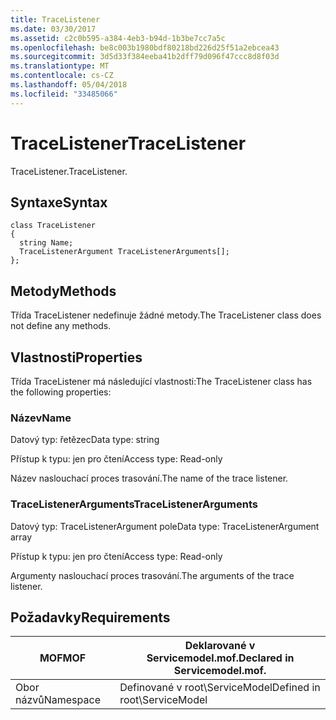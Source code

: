 ```yaml
---
title: TraceListener
ms.date: 03/30/2017
ms.assetid: c2c0b595-a384-4eb3-b94d-1b3be7cc7a5c
ms.openlocfilehash: be8c003b1980bdf80218bd226d25f51a2ebcea43
ms.sourcegitcommit: 3d5d33f384eeba41b2dff79d096f47ccc8d8f03d
ms.translationtype: MT
ms.contentlocale: cs-CZ
ms.lasthandoff: 05/04/2018
ms.locfileid: "33485066"
---
```

# <a name="tracelistener"></a><span data-ttu-id="e5d10-102">TraceListener</span><span class="sxs-lookup"><span data-stu-id="e5d10-102">TraceListener</span></span>
<span data-ttu-id="e5d10-103">TraceListener.</span><span class="sxs-lookup"><span data-stu-id="e5d10-103">TraceListener.</span></span>  
  
## <a name="syntax"></a><span data-ttu-id="e5d10-104">Syntaxe</span><span class="sxs-lookup"><span data-stu-id="e5d10-104">Syntax</span></span>  
  
```  
class TraceListener  
{  
  string Name;  
  TraceListenerArgument TraceListenerArguments[];  
};  
```  
  
## <a name="methods"></a><span data-ttu-id="e5d10-105">Metody</span><span class="sxs-lookup"><span data-stu-id="e5d10-105">Methods</span></span>  
 <span data-ttu-id="e5d10-106">Třída TraceListener nedefinuje žádné metody.</span><span class="sxs-lookup"><span data-stu-id="e5d10-106">The TraceListener class does not define any methods.</span></span>  
  
## <a name="properties"></a><span data-ttu-id="e5d10-107">Vlastnosti</span><span class="sxs-lookup"><span data-stu-id="e5d10-107">Properties</span></span>  
 <span data-ttu-id="e5d10-108">Třída TraceListener má následující vlastnosti:</span><span class="sxs-lookup"><span data-stu-id="e5d10-108">The TraceListener class has the following properties:</span></span>  
  
### <a name="name"></a><span data-ttu-id="e5d10-109">Název</span><span class="sxs-lookup"><span data-stu-id="e5d10-109">Name</span></span>  
 <span data-ttu-id="e5d10-110">Datový typ: řetězec</span><span class="sxs-lookup"><span data-stu-id="e5d10-110">Data type: string</span></span>  
  
 <span data-ttu-id="e5d10-111">Přístup k typu: jen pro čtení</span><span class="sxs-lookup"><span data-stu-id="e5d10-111">Access type: Read-only</span></span>  
  
 <span data-ttu-id="e5d10-112">Název naslouchací proces trasování.</span><span class="sxs-lookup"><span data-stu-id="e5d10-112">The name of the trace listener.</span></span>  
  
### <a name="tracelistenerarguments"></a><span data-ttu-id="e5d10-113">TraceListenerArguments</span><span class="sxs-lookup"><span data-stu-id="e5d10-113">TraceListenerArguments</span></span>  
 <span data-ttu-id="e5d10-114">Datový typ: TraceListenerArgument pole</span><span class="sxs-lookup"><span data-stu-id="e5d10-114">Data type: TraceListenerArgument array</span></span>  
  
 <span data-ttu-id="e5d10-115">Přístup k typu: jen pro čtení</span><span class="sxs-lookup"><span data-stu-id="e5d10-115">Access type: Read-only</span></span>  
  
 <span data-ttu-id="e5d10-116">Argumenty naslouchací proces trasování.</span><span class="sxs-lookup"><span data-stu-id="e5d10-116">The arguments of the trace listener.</span></span>  
  
## <a name="requirements"></a><span data-ttu-id="e5d10-117">Požadavky</span><span class="sxs-lookup"><span data-stu-id="e5d10-117">Requirements</span></span>  
  
|<span data-ttu-id="e5d10-118">MOF</span><span class="sxs-lookup"><span data-stu-id="e5d10-118">MOF</span></span>|<span data-ttu-id="e5d10-119">Deklarované v Servicemodel.mof.</span><span class="sxs-lookup"><span data-stu-id="e5d10-119">Declared in Servicemodel.mof.</span></span>|  
|---------|-----------------------------------|  
|<span data-ttu-id="e5d10-120">Obor názvů</span><span class="sxs-lookup"><span data-stu-id="e5d10-120">Namespace</span></span>|<span data-ttu-id="e5d10-121">Definované v root\ServiceModel</span><span class="sxs-lookup"><span data-stu-id="e5d10-121">Defined in root\ServiceModel</span></span>|
